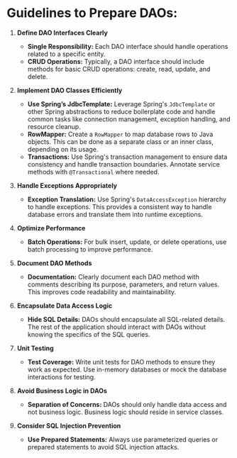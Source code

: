 # Guidelines to Prepare DAOs:

1. **Define DAO Interfaces Clearly**
   - **Single Responsibility:** Each DAO interface should handle operations related to a specific entity.
   - **CRUD Operations:** Typically, a DAO interface should include methods for basic CRUD operations: create, read, update, and delete.

2. **Implement DAO Classes Efficiently**
   - **Use Spring’s JdbcTemplate:** Leverage Spring's `JdbcTemplate` or other Spring abstractions to reduce boilerplate code and handle common tasks like connection management, exception handling, and resource cleanup.
   - **RowMapper:** Create a `RowMapper` to map database rows to Java objects. This can be done as a separate class or an inner class, depending on its usage.
   - **Transactions:** Use Spring's transaction management to ensure data consistency and handle transaction boundaries. Annotate service methods with `@Transactional` where needed.

3. **Handle Exceptions Appropriately**
   - **Exception Translation:** Use Spring's `DataAccessException` hierarchy to handle exceptions. This provides a consistent way to handle database errors and translate them into runtime exceptions.

4. **Optimize Performance**
   - **Batch Operations:** For bulk insert, update, or delete operations, use batch processing to improve performance.

5. **Document DAO Methods**
   - **Documentation:** Clearly document each DAO method with comments describing its purpose, parameters, and return values. This improves code readability and maintainability.

6. **Encapsulate Data Access Logic**
   - **Hide SQL Details:** DAOs should encapsulate all SQL-related details. The rest of the application should interact with DAOs without knowing the specifics of the SQL queries.

7. **Unit Testing**
   - **Test Coverage:** Write unit tests for DAO methods to ensure they work as expected. Use in-memory databases or mock the database interactions for testing.

8. **Avoid Business Logic in DAOs**
   - **Separation of Concerns:** DAOs should only handle data access and not business logic. Business logic should reside in service classes.

9. **Consider SQL Injection Prevention**
   - **Use Prepared Statements:** Always use parameterized queries or prepared statements to avoid SQL injection attacks.
